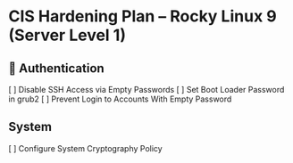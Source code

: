 # CIS Hardening Plan – Rocky Linux 9  (Server Level 1)

## 👮 Authentication 
[ ] Disable SSH Access via Empty Passwords
[ ] Set Boot Loader Password in grub2
[ ] Prevent Login to Accounts With Empty Password

## System 
[ ] Configure System Cryptography Policy
